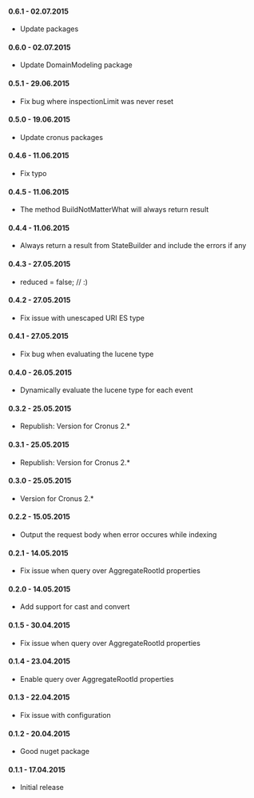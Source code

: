 #### 0.6.1 - 02.07.2015
* Update packages

#### 0.6.0 - 02.07.2015
* Update DomainModeling package

#### 0.5.1 - 29.06.2015
* Fix bug where inspectionLimit was never reset

#### 0.5.0 - 19.06.2015
* Update cronus packages

#### 0.4.6 - 11.06.2015
* Fix typo

#### 0.4.5 - 11.06.2015
* The method BuildNotMatterWhat will always return result

#### 0.4.4 - 11.06.2015
* Always return a result from StateBuilder and include the errors if any

#### 0.4.3 - 27.05.2015
* reduced = false; // :)

#### 0.4.2 - 27.05.2015
* Fix issue with unescaped URI ES type

#### 0.4.1 - 27.05.2015
* Fix bug when evaluating the lucene type

#### 0.4.0 - 26.05.2015
* Dynamically evaluate the lucene type for each event

#### 0.3.2 - 25.05.2015
* Republish: Version for Cronus 2.*

#### 0.3.1 - 25.05.2015
* Republish: Version for Cronus 2.*

#### 0.3.0 - 25.05.2015
* Version for Cronus 2.*

#### 0.2.2 - 15.05.2015
* Output the request body when error occures while indexing

#### 0.2.1 - 14.05.2015
* Fix issue when query over AggregateRootId properties

#### 0.2.0 - 14.05.2015
* Add support for cast and convert

#### 0.1.5 - 30.04.2015
* Fix issue when query over AggregateRootId properties

#### 0.1.4 - 23.04.2015
* Enable query over AggregateRootId properties

#### 0.1.3 - 22.04.2015
* Fix issue with configuration

#### 0.1.2 - 20.04.2015
* Good nuget package

#### 0.1.1 - 17.04.2015
* Initial release
